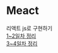# Meact
리액트 js로 구현하기                   
[1~2일차 정리](https://minjun0327.notion.site/1-2-13c80a8e0c3c80b5abb4e0ec4376ae84)       
[3~4일차 정리](https://minjun0327.notion.site/3-4-13f80a8e0c3c80de8411fcbc401b4c86)                  
